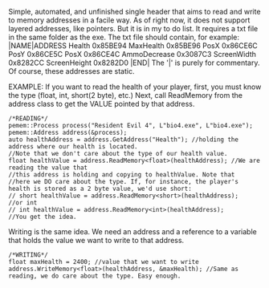 Simple, automated, and unfinished single header that aims to read and write to memory addresses in a facile way.
As of right now, it does not support layered addresses, like pointers. But it is in my to do list.
It requires a txt file in the same folder as the exe. The txt file should contain, for example:
|NAME|ADDRESS
Health 0x85BE94
MaxHealth 0x85BE96
PosX 0x86CE6C
PosY 0x86CE5C
PosX 0x86CE4C
AmmoDecrease 0x3087C3
ScreenWidth 0x8282CC
ScreenHeight 0x8282D0
|END|
The '|' is purely for commentary. Of course, these addresses are static.

EXAMPLE:
If you want to read the health of your player, first, you must know the type (float, int, short(2 byte), etc.)
Next, call ReadMemory from the address class to get the VALUE pointed by that address.
```
/*READING*/
pemem::Process process("Resident Evil 4", L"bio4.exe", L"bio4.exe");
pemem::Address address(&process);
auto healthAddress = address.GetAddress("Health"); //holding the address where our health is located.
//Note that we don't care about the type of our health value.
float healthValue = address.ReadMemory<float>(healthAddress); //We are reading the value that 
//this address is holding and copying to healthValue. Note that
//here we DO care about the type. If, for instance, the player's health is stored as a 2 byte value, we'd use short:
// short healthValue = address.ReadMemory<short>(healthAddress);
//or int
// int healthValue = address.ReadMemory<int>(healthAddress);
//You get the idea.
```

Writing is the same idea. We need an address and a reference to a variable that holds the value we want to write to that address.
```
/*WRITING*/
float maxHealth = 2400; //value that we want to write
address.WriteMemory<float>(healthAddress, &maxHealth); //Same as reading, we do care about the type. Easy enough.
```
